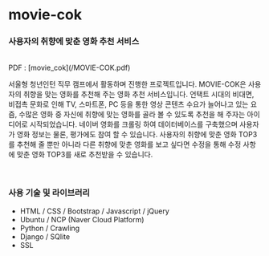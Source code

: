 <h1>movie-cok</h1>
<h3>사용자의 취향에 맞춘 영화 추천 서비스</h3>
<br>
PDF : [movie_cok](/MOVIE-COK.pdf)
<br>
<p>서울형 청년인턴 직무 캠프에서 활동하며 진행한 프로젝트입니다. MOVIE-COK은 사용자의 취향을 맞는 영화를 추천해 주는 영화 추천 서비스입니다. 언택트 시대의 비대면, 비접촉 문화로 인해 TV, 스마트폰, PC 등을 통한 영상 콘텐츠 수요가 늘어나고 있는 요즘, 수많은 영화 중 자신에 취향에 맞는 영화를 골라 볼 수 있도록 추천을 해 주자는 아이디어로 시작되었습니다. 네이버 영화를 크롤링 하여 데이터베이스를 구축했으며 사용자가 영화 정보는 물론, 평가에도 참여 할 수 있습니다. 사용자의 취향에 맞춘 영화 TOP3를 추천해 줄 뿐만 아니라 다른 취향에 맞춘 영화를 보고 싶다면 수정을 통해 수정 사항에 맞춘 영화 TOP3를 새로 추천받을 수 있습니다.</p>
<br>
<h3>사용 기술 및 라이브러리</h3>
<ul>
  <li>HTML / CSS / Bootstrap / Javascript / jQuery</li>
  <li>Ubuntu / NCP (Naver Cloud Platform)</li>
  <li>Python / Crawling</li>
  <li>Django / SQlite</li>
  <li>SSL</li>
</ul>
